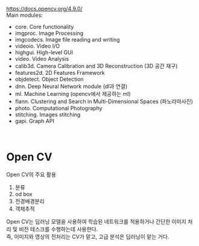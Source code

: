 
https://docs.opencv.org/4.9.0/  
Main modules:
- core. Core functionality
- imgproc. Image Processing
- imgcodecs. Image file reading and writing
- videoio. Video I/O
- highgui. High-level GUI
- video. Video Analysis
- calib3d. Camera Calibration and 3D Reconstruction (3D 공간 재구)
- features2d. 2D Features Framework
- objdetect. Object Detection
- dnn. Deep Neural Network module (dl과 연결)
- ml. Machine Learning (opencv에서 제공하는 ml)
- flann. Clustering and Search in Multi-Dimensional Spaces (파노라마사진)
- photo. Computational Photography
- stitching. Images stitching
- gapi. Graph API

&nbsp;

# Open CV
Open CV의 주요 활용
1. 분류
2. od box
3. 전경배경분리
4. 객체추적

Open CV는 딥러닝 모델을 사용하여 학습된 네트워크를 적용하거나 간단한 이미지 처리 및 비전 테스크를 수행하는데 사용한다.  
즉, 이미지와 영상의 전처리는 CV가 맡고, 고급 분석은 딥러닝이 맡는 거다.

